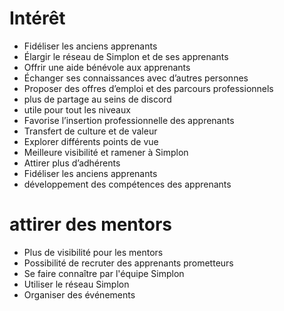 # Intérêt

- Fidéliser les anciens apprenants
- Élargir le réseau de Simplon et de ses apprenants
- Offrir une aide bénévole aux apprenants
- Échanger ses connaissances avec d’autres personnes
- Proposer des offres d’emploi et des parcours professionnels
- plus de partage au seins de discord
- utile pour tout les niveaux
- Favorise l’insertion professionnelle des apprenants
- Transfert de culture et de valeur
- Explorer différents points de vue
- Meilleure visibilité et ramener à Simplon
- Attirer plus d’adhérents
- Fidéliser les anciens apprenants
- développement des compétences des apprenants

# attirer des mentors

- Plus de visibilité pour les mentors
- Possibilité de recruter des apprenants prometteurs
- Se faire connaître par l'équipe Simplon
- Utiliser le réseau Simplon
- Organiser des événements